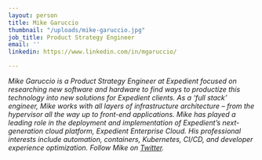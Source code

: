 ```yaml
---
layout: person
title: Mike Garuccio
thumbnail: "/uploads/mike-garuccio.jpg"
job_title: Product Strategy Engineer
email: ''
linkedin: https://www.linkedin.com/in/mgaruccio/

---
```

_Mike Garuccio is a Product Strategy Engineer at Expedient focused on researching new software and hardware to find ways to productize this technology into new solutions for Expedient clients. As a ‘full stack’ engineer, Mike works with all layers of infrastructure architecture – from the hypervisor all the way up to front-end applications. Mike has played a leading role in the deployment and implementation of Expedient’s next-generation cloud platform, Expedient Enterprise Cloud. His professional interests include automation, containers, Kubernetes, CI/CD, and developer experience optimization. Follow Mike on_ [_Twitter_](https://twitter.com/mgaruccio)_._